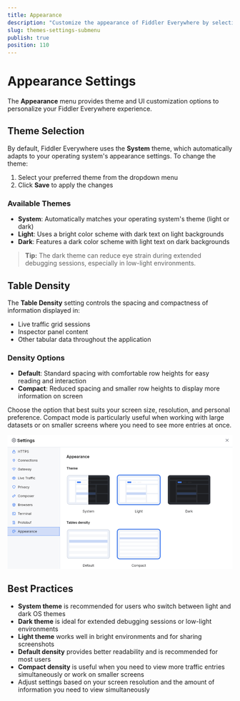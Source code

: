 ```yaml
---
title: Appearance
description: "Customize the appearance of Fiddler Everywhere by selecting themes and UI modes that suit your preferences."
slug: themes-settings-submenu
publish: true
position: 110
---
```


# Appearance Settings

The **Appearance** menu provides theme and UI customization options to personalize your Fiddler Everywhere experience.

## Theme Selection

By default, Fiddler Everywhere uses the **System** theme, which automatically adapts to your operating system's appearance settings. To change the theme:

1. Select your preferred theme from the dropdown menu
2. Click **Save** to apply the changes

### Available Themes

- **System**: Automatically matches your operating system's theme (light or dark)
- **Light**: Uses a bright color scheme with dark text on light backgrounds
- **Dark**: Features a dark color scheme with light text on dark backgrounds

> **Tip:** The dark theme can reduce eye strain during extended debugging sessions, especially in low-light environments.

## Table Density

The **Table Density** setting controls the spacing and compactness of information displayed in:
- Live traffic grid sessions
- Inspector panel content
- Other tabular data throughout the application

### Density Options

- **Default**: Standard spacing with comfortable row heights for easy reading and interaction
- **Compact**: Reduced spacing and smaller row heights to display more information on screen

Choose the option that best suits your screen size, resolution, and personal preference. Compact mode is particularly useful when working with large datasets or on smaller screens where you need to see more entries at once.

![Appearance settings interface](../../images/settings/settings-themes.png)

## Best Practices

- **System theme** is recommended for users who switch between light and dark OS themes
- **Dark theme** is ideal for extended debugging sessions or low-light environments  
- **Light theme** works well in bright environments and for sharing screenshots
- **Default density** provides better readability and is recommended for most users
- **Compact density** is useful when you need to view more traffic entries simultaneously or work on smaller screens
- Adjust settings based on your screen resolution and the amount of information you need to view simultaneously
